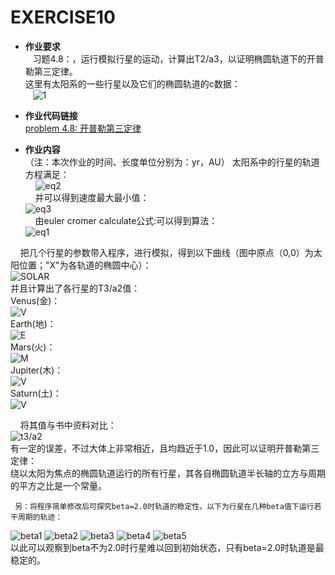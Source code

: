 EXERCISE10  
=======

 - **作业要求**  
    习题4.8：，运行模拟行星的运动，计算出T2/a3，以证明椭圆轨道下的开普勒第三定律。      
     这里有太阳系的一些行星以及它们的椭圆轨道的c数据：    
    ![1](https://github.com/Pu-ZH/compuationalphysics_N2014301020017/blob/master/EXERCISE10/homework10-planet1.jpg)     
       
 - **作业代码链接**      
      [problem 4.8: 开普勒第三定律](https://github.com/Pu-ZH/compuationalphysics_N2014301020017/blob/master/EXERCISE10/homework10.py)   
      
       
 - **作业内容**    
     （注：本次作业的时间、长度单位分别为：yr，AU）
     太阳系中的行星的轨道方程满足：    
     ![eq2](https://github.com/Pu-ZH/compuationalphysics_N2014301020017/blob/master/EXERCISE10/homework10-eq2.png)     
     并可以得到速度最大最小值：     
     ![eq3](https://github.com/Pu-ZH/compuationalphysics_N2014301020017/blob/master/EXERCISE10/homework10-eq3.png)     
     由euler cromer calculate公式:可以得到算法：    
     ![eq1](https://github.com/Pu-ZH/compuationalphysics_N2014301020017/blob/master/EXERCISE10/homework10-eq1.png)    
     
     
     把几个行星的参数带入程序，进行模拟，得到以下曲线（图中原点（0,0）为太阳位置；"X"为各轨道的椭圆中心）：      
     ![SOLAR](https://github.com/Pu-ZH/compuationalphysics_N2014301020017/blob/master/EXERCISE10/homework10-solar.png)       
     并且计算出了各行星的T3/a2值：    
     Venus(金)：    
     ![V](https://github.com/Pu-ZH/compuationalphysics_N2014301020017/blob/master/EXERCISE10/homework10-venus.png)    
     Earth(地)：     
     ![E](https://github.com/Pu-ZH/compuationalphysics_N2014301020017/blob/master/EXERCISE10/homework10-earth.png)    
     Mars(火)：      
     ![M](https://github.com/Pu-ZH/compuationalphysics_N2014301020017/blob/master/EXERCISE10/homework10-mars.png)    
     Jupiter(木)：    
     ![V](https://github.com/Pu-ZH/compuationalphysics_N2014301020017/blob/master/EXERCISE10/homework10-jupiter.png)    
     Saturn(土)：     
     ![V](https://github.com/Pu-ZH/compuationalphysics_N2014301020017/blob/master/EXERCISE10/homework10-saturn.png)     
     
     将其值与书中资料对比：      
     ![t3/a2](https://github.com/Pu-ZH/compuationalphysics_N2014301020017/blob/master/EXERCISE10/homework10-planet2.jpg)        
     有一定的误差，不过大体上非常相近，且均趋近于1.0，因此可以证明开普勒第三定律：        
     绕以太阳为焦点的椭圆轨道运行的所有行星，其各自椭圆轨道半长轴的立方与周期的平方之比是一个常量。          
     
      
     另：将程序简单修改后可探究beta=2.0时轨道的稳定性。以下为行星在几种beta值下运行若干周期的轨迹：    
![beta1](https://github.com/Pu-ZH/compuationalphysics_N2014301020017/blob/master/EXERCISE10/homework10-2_2.png)
![beta2](https://github.com/Pu-ZH/compuationalphysics_N2014301020017/blob/master/EXERCISE10/homework10-2.05_2.png)
![beta3](https://github.com/Pu-ZH/compuationalphysics_N2014301020017/blob/master/EXERCISE10/homework10-2.05_10.png)
![beta4](https://github.com/Pu-ZH/compuationalphysics_N2014301020017/blob/master/EXERCISE10/homework10-2.5_2.png)
![beta5](https://github.com/Pu-ZH/compuationalphysics_N2014301020017/blob/master/EXERCISE10/homework10-3.0_1.png)        
     以此可以观察到beta不为2.0时行星难以回到初始状态，只有beta=2.0时轨道是最稳定的。  
